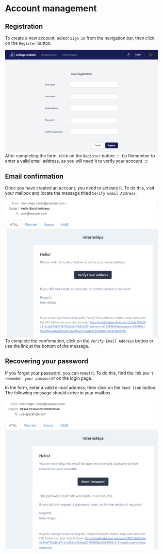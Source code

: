 # Account management

## Registration
To create a new account, select `Sign in` from the navigation bar, then click on the `Register` button.

![Registration form](./images/account-register.png)
After completing the form, click on the `Register` button.
::: tip
Remember to enter a valid email address, as you will need it to verify your account.
:::
## Email confirmation
Once you have created an account, you need to activate it. To do this, visit your mailbox and locate the message titled `Verify Email Address`. 

![Verification email](./images/account-verify.png)
To complete the confirmation, click on the `Verify Email Address` button or use the link at the bottom of the message.

## Recovering your password
If you forget your password, you can reset it. To do this, find the link `Don't remember your password?` on the login page.

In the form, enter a valid e-mail address, then click on the `Send link` button. The following message should arrive in your mailbox.

![Verification email](./images/account-reset.png)
